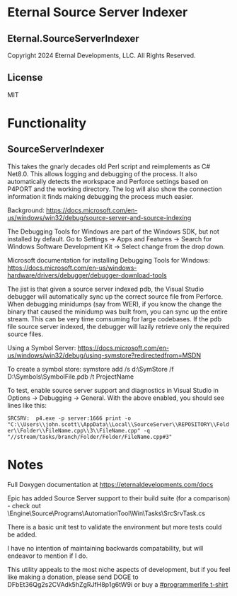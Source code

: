 # Eternal Source Server Indexer

## Eternal.SourceServerIndexer
Copyright 2024 Eternal Developments, LLC. All Rights Reserved.

## License

MIT

# Functionality
## SourceServerIndexer

This takes the gnarly decades old Perl script and reimplements as C# Net8.0. This allows logging and debugging of the process. It also automatically
detects the workspace and Perforce settings based on P4PORT and the working directory. The log will also show the connection information it finds making
debugging the process much easier.

Background: https://docs.microsoft.com/en-us/windows/win32/debug/source-server-and-source-indexing

The Debugging Tools for Windows are part of the Windows SDK, but not installed by default. Go to Settings -> Apps and Features -> Search for Windows Software Development Kit -> Select change from 
the drop down.

Microsoft documentation for installing Debugging Tools for Windows: https://docs.microsoft.com/en-us/windows-hardware/drivers/debugger/debugger-download-tools

The jist is that given a source server indexed pdb, the Visual Studio debugger will automatically sync up the correct source file from Perforce. When debugging minidumps (say from WER), if you know the change
the binary that caused the minidump was built from, you can sync up the entire stream. This can be very time comsuming for large codebases. If the pdb file source server indexed, the debugger will lazily 
retrieve only the required source files.

Using a Symbol Server: https://docs.microsoft.com/en-us/windows/win32/debug/using-symstore?redirectedfrom=MSDN

To create a symbol store: symstore add /s d:\\SymStore /f D:\\Symbols\\SymbolFile.pdb /t ProjectName

To test, enable source server support and diagnostics in Visual Studio in Options -> Debugging -> General. With the above enabled, you should see lines like this:

``` SRCSRV:  p4.exe -p server:1666 print -o "C:\\Users\\john.scott\\AppData\\Local\\SourceServer\\REPOSITORY\\Folder\\Folder\\FileName.cpp\\3\\FileName.cpp" -q "//stream/tasks/branch/Folder/Folder/FileName.cpp#3" ```

# Notes

Full Doxygen documentation at https://eternaldevelopments.com/docs

Epic has added Source Server support to their build suite (for a comparison) - check out \\Engine\\Source\\Programs\\AutomationTool\\Win\\Tasks\\SrcSrvTask.cs

There is a basic unit test to validate the environment but more tests could be added.

I have no intention of maintaining backwards compatability, but will endeavor to mention if I do. 

This utility appeals to the most niche aspects of development, but if you feel like making a donation, please send DOGE to DFbEt36Qg2s2CVAdk5hZgRJfH8p1g6tW9i or buy a [#programmerlife t-shirt](https://www.bonfire.com/store/programmer-life/)


